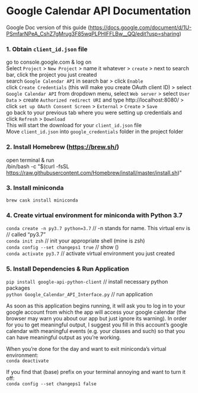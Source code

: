 # Google Calendar API Documentation

Google Doc version of this guide (https://docs.google.com/document/d/1U-PSmfarNPeA_CshZ7gMrug3F85wqPLPHlFFLBw__QQ/edit?usp=sharing)

### 1. Obtain `client_id.json` file

go to console.google.com & log on<br>
Select `Project` > `New Project` > name it whatever > `create` > next to search bar, click the project you just created<br>
search `Google Calendar API` in search bar > click `Enable` <br>
click `Create Credentials` (this will make you create OAuth client ID) > select `Google Calendar API` from dropdown menu, select `Web server` > select `User Data` > create `Authorized redirect URI` and type http://localhost:8080/ > click `set up OAuth Consent Screen` > `External` > `Create` > `Save`<br>
go back to your previous tab where you were setting up credentials and click `Refresh` > `Download`<br>
This will start the download for your `client_id.json` file<br>
Move `client_id.json` into `google_credentials` folder in the project folder<br>

### 2. Install Homebrew (https://brew.sh/)
open terminal & run<br>
/bin/bash -c "$(curl -fsSL https://raw.githubusercontent.com/Homebrew/install/master/install.sh)"<br>

### 3. Install miniconda
`brew cask install miniconda`<br>

### 4. Create virtual environment for miniconda with Python 3.7
`conda create -n py3.7 python=3.7`		// -n stands for name. This virtual env is<br>
// called “py3.7”<br>
`conda init zsh`					// init your appropriate shell (mine is zsh)<br>
`conda config --set changeps1 true`		// show (<virtual environment name>)<br>
`conda activate py3.7`				// activate virtual environment you just created<br>

### 5. Install Dependencies & Run Application
`pip install google-api-python-client`		// install necessary python packages<br>
`python Google_Calendar_API_Interface.py`	// run application<br>

As soon as this application begins running, it will ask you to log in to your google account from which the app will access your google calendar (the browser may warn you about our app but just ignore its warning). In order for you to get meaningful output, I suggest you fill in this account’s google calendar with meaningful events (e.g. your classes and such) so that you can have meaningful output as you’re working.

When you’re done for the day and want to exit miniconda’s virtual environment:<br>
`conda deactivate`<br>

If you find that (base) prefix on your terminal annoying and want to turn it off:<br>
`conda config --set changeps1 false`
